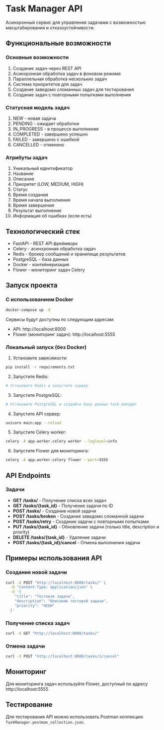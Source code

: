 # Task Manager API

Асинхронный сервис для управления задачами с возможностью масштабирования и отказоустойчивости.

## Функциональные возможности

### Основные возможности
1. Создание задач через REST API
2. Асинхронная обработка задач в фоновом режиме
3. Параллельная обработка нескольких задач
4. Система приоритетов для задач
5. Создание заведомо сломанных задач для тестирования
6. Создание задач с повторными попытками выполнения

### Статусная модель задач
1. NEW - новая задача
2. PENDING - ожидает обработки
3. IN_PROGRESS - в процессе выполнения
4. COMPLETED - завершено успешно
5. FAILED - завершено с ошибкой
6. CANCELLED - отменено

### Атрибуты задач
1. Уникальный идентификатор
2. Название
3. Описание
4. Приоритет (LOW, MEDIUM, HIGH)
5. Статус
6. Время создания
7. Время начала выполнения
8. Время завершения
9. Результат выполнения
10. Информация об ошибках (если есть)

## Технологический стек

- FastAPI - REST API фреймворк
- Celery - асинхронная обработка задач
- Redis - брокер сообщений и хранилище результатов
- PostgreSQL - база данных
- Docker - контейнеризация
- Flower - мониторинг задач Celery

## Запуск проекта

### С использованием Docker

```bash
docker-compose up -d
```

Сервисы будут доступны по следующим адресам:
- API: http://localhost:8000
- Flower (мониторинг задач): http://localhost:5555

### Локальный запуск (без Docker)

1. Установите зависимости:
```bash
pip install -r requirements.txt
```

2. Запустите Redis:
```bash
# Установите Redis и запустите сервер
```

3. Запустите PostgreSQL:
```bash
# Установите PostgreSQL и создайте базу данных task_manager
```

4. Запустите API сервер:
```bash
uvicorn main:app --reload
```

5. Запустите Celery worker:
```bash
celery -A app.worker.celery worker --loglevel=info
```

6. Запустите Flower для мониторинга:
```bash
celery -A app.worker.celery flower --port=5555
```

## API Endpoints

### Задачи

- **GET /tasks/** - Получение списка всех задач
- **GET /tasks/{task_id}** - Получение задачи по ID
- **POST /tasks/** - Создание новой задачи
- **POST /tasks/broken** - Создание заведомо сломанной задачи
- **POST /tasks/retry** - Создание задачи с повторными попытками
- **PUT /tasks/{task_id}** - Обновление задачи (только title, description и priority)
- **DELETE /tasks/{task_id}** - Удаление задачи
- **POST /tasks/{task_id}/cancel** - Отмена выполнения задачи

## Примеры использования API

### Создание новой задачи

```bash
curl -X POST "http://localhost:8000/tasks/" \
  -H "Content-Type: application/json" \
  -d '{
    "title": "Тестовая задача",
    "description": "Описание тестовой задачи",
    "priority": "HIGH"
  }'
```

### Получение списка задач

```bash
curl -X GET "http://localhost:8000/tasks/"
```

### Отмена задачи

```bash
curl -X POST "http://localhost:8000/tasks/1/cancel"
```

## Мониторинг

Для мониторинга задач используйте Flower, доступный по адресу http://localhost:5555 

## Тестирование

Для тестирования API можно использовать Postman коллекцию `TaskManager.postman_collection.json`. 